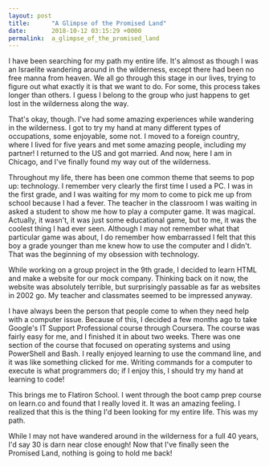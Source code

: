 ```yaml
---
layout: post
title:      "A Glimpse of the Promised Land"
date:       2018-10-12 03:15:29 +0000
permalink:  a_glimpse_of_the_promised_land
---
```


I have been searching for my path my entire life.  It's almost as though I was an Israelite wandering around in the wilderness, except there had been no free manna from heaven.  We all go through this stage in our lives, trying to figure out what exactly it is that we want to do. For some, this process takes longer than others.  I guess I belong to the group who just happens to get lost in the wilderness along the way. 

That's okay, though.  I've had some amazing experiences while wandering in the wilderness. I got to try my hand at many different types of occupations, some enjoyable, some not. I moved to a foreign country, where I lived for five years and met some amazing people, including my partner!  I returned to the US and got married.  And now, here I am in Chicago, and I've finally found my way out of the wilderness.

Throughout my life, there has been one common theme that seems to pop up: technology.  I remember very clearly the first time I used a PC. I was in the first grade, and I was waiting for my mom to come to pick me up from school because I had a fever.  The teacher in the classroom I was waiting in asked a student to show me how to play a computer game.  It was magical.  Actually, it wasn't, it was just some educational game, but to me, it was the coolest thing I had ever seen. Although I may not remember what that particular game was about, I do remember how embarrassed I felt that this boy a grade younger than me knew how to use the computer and I didn't. That was the beginning of my obsession with technology.

While working on a group project in the 9th grade, I decided to learn HTML and make a website for our mock company.  Thinking back on it now, the website was absolutely terrible, but surprisingly passable as far as websites in 2002 go.  My teacher and classmates seemed to be impressed anyway. 

I have always been the person that people come to when they need help with a computer issue. Because of this, I decided a few months ago to take Google's IT Support Professional course through Coursera.  The course was fairly easy for me, and I finished it in about two weeks.  There was one section of the course that focused on operating systems and using PowerShell and Bash. I really enjoyed learning to use the command line, and it was like something clicked for me.  Writing commands for a computer to execute is what programmers do; if I enjoy this, I should try my hand at learning to code!

This brings me to Flatiron School.  I went through the boot camp prep course on learn.co and found that I really loved it. It was an amazing feeling.  I realized that this is the thing I'd been looking for my entire life.  This was my path. 

While I may not have wandered around in the wilderness for a full 40 years, I'd say 30 is darn near close enough!  Now that I've finally seen the Promised Land, nothing is going to hold me back!
